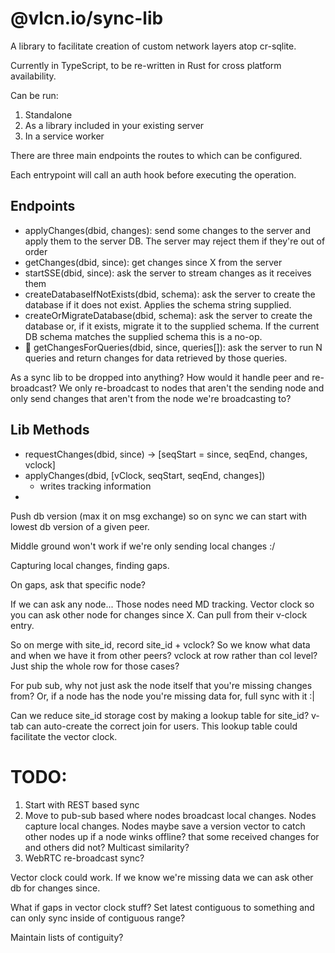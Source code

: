 # @vlcn.io/sync-lib

A library to facilitate creation of custom network layers atop cr-sqlite.

Currently in TypeScript, to be re-written in Rust for cross platform availability.

Can be run:

1. Standalone
2. As a library included in your existing server
3. In a service worker

There are three main endpoints the routes to which can be configured.

Each entrypoint will call an auth hook before executing the operation.

## Endpoints

- applyChanges(dbid, changes): send some changes to the server and apply them to the server DB. The server may reject them if they're out of order
- getChanges(dbid, since): get changes since X from the server
- startSSE(dbid, since): ask the server to stream changes as it receives them
- createDatabaseIfNotExists(dbid, schema): ask the server to create the database if it does not exist. Applies the schema string supplied.
- createOrMigrateDatabase(dbid, schema): ask the server to create the database or, if it exists, migrate it to the supplied schema. If the current DB schema matches the supplied schema this is a no-op.
- 🦺 getChangesForQueries(dbid, since, queries[]): ask the server to run N queries and return changes for data retrieved by those queries.

As a sync lib to be dropped into anything?
How would it handle peer and re-broadcast? We only re-broadcast to nodes that aren't the sending node and only send changes that aren't from the node we're broadcasting to?

## Lib Methods

- requestChanges(dbid, since) -> [seqStart = since, seqEnd, changes, vclock]
- applyChanges(dbid, [vClock, seqStart, seqEnd, changes])
  - writes tracking information
-

Push db version (max it on msg exchange) so on sync we can start with lowest db version of a given peer.

Middle ground won't work if we're only sending local changes :/

Capturing local changes, finding gaps.

On gaps, ask that specific node?

If we can ask any node... Those nodes need MD tracking.
Vector clock so you can ask other node for changes since X. Can pull from their v-clock entry.

So on merge with site_id, record site_id + vclock? So we know what data and when we have it from other peers?
vclock at row rather than col level? Just ship the whole row for those cases?

For pub sub, why not just ask the node itself that you're missing changes from?
Or, if a node has the node you're missing data for, full sync with it :|

Can we reduce site_id storage cost by making a lookup table for site_id? v-tab can auto-create the correct join for users.
This lookup table could facilitate the vector clock.

# TODO:

1. Start with REST based sync
2. Move to pub-sub based where nodes broadcast local changes. Nodes capture local changes. Nodes maybe save a version vector to catch other nodes up if a node winks offline?
   that some received changes for and others did not? Multicast similarity?
3. WebRTC re-broadcast sync?

Vector clock could work. If we know we're missing data we can ask other db for changes since.

What if gaps in vector clock stuff? Set latest contiguous to something and can only sync inside of contiguous range?

Maintain lists of contiguity?
